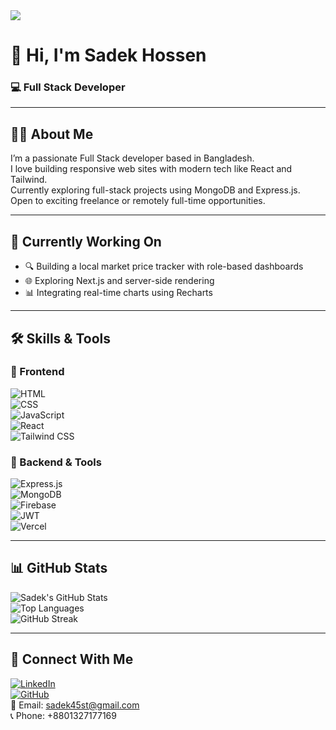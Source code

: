 <!-- Banner Image -->
<img src="https://i.postimg.cc/dQjQf1p3/Brown-Black-Geometric-Personal-Branding-Linked-In-Banner.png"/>

# 👋 Hi, I'm Sadek Hossen
### 💻 Full Stack Developer

---

## 👨‍💻 About Me

I’m a passionate Full Stack developer based in Bangladesh.  
I love building responsive web sites with modern tech like React and Tailwind.  
Currently exploring full-stack projects using MongoDB and Express.js.  
Open to exciting freelance or remotely full-time opportunities.

---

## 🚀 Currently Working On

- 🔍 Building a local market price tracker with role-based dashboards  
- 🌐 Exploring Next.js and server-side rendering  
- 📊 Integrating real-time charts using Recharts  

---

## 🛠️ Skills & Tools

### 🧩 Frontend  
![HTML](https://img.shields.io/badge/-HTML5-E34F26?style=flat&logo=html5&logoColor=white)  
![CSS](https://img.shields.io/badge/-CSS3-1572B6?style=flat&logo=css3)  
![JavaScript](https://img.shields.io/badge/-JavaScript-F7DF1E?style=flat&logo=javascript&logoColor=black)  
![React](https://img.shields.io/badge/-React-61DAFB?style=flat&logo=react)  
![Tailwind CSS](https://img.shields.io/badge/-TailwindCSS-38B2AC?style=flat&logo=tailwind-css)

### 🧰 Backend & Tools  

![Express.js](https://img.shields.io/badge/-Express-000000?style=flat&logo=express&logoColor=white)  
![MongoDB](https://img.shields.io/badge/-MongoDB-47A248?style=flat&logo=mongodb&logoColor=white)  
![Firebase](https://img.shields.io/badge/-Firebase-FFCA28?style=flat&logo=firebase)  
![JWT](https://img.shields.io/badge/-JWT-000000?style=flat&logo=jsonwebtokens&logoColor=white)  
![Vercel](https://img.shields.io/badge/-Vercel-000000?style=flat&logo=vercel)

---

## 📊 GitHub Stats

![Sadek's GitHub Stats](https://github-readme-stats.vercel.app/api?username=SadekHossen&show_icons=true&theme=react)  
![Top Languages](https://github-readme-stats.vercel.app/api/top-langs/?username=SadekHossen&layout=compact&theme=react)  
![GitHub Streak](https://github-readme-streak-stats.herokuapp.com/?user=SadekHossen&theme=react)

---

## 🔗 Connect With Me

[![LinkedIn](https://img.shields.io/badge/-LinkedIn-0077B5?style=flat&logo=linkedin&logoColor=white)](https://www.linkedin.com/in/sadekhk)  
[![GitHub](https://img.shields.io/badge/-GitHub-181717?style=flat&logo=github)](https://github.com/Sadek-H)  
📧 Email: sadek45st@gmail.com  
📞 Phone: +8801327177169  

